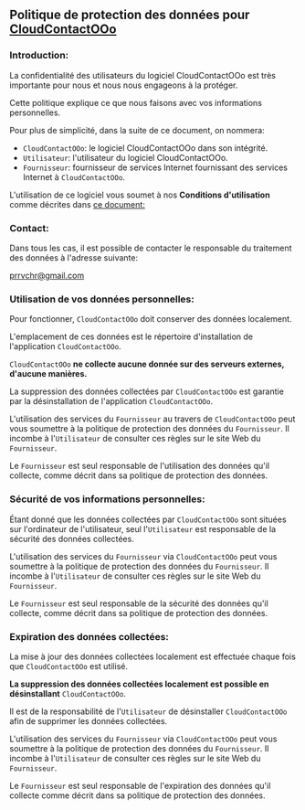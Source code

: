 ## Politique de protection des données pour [CloudContactOOo](https://github.com/prrvchr/CloudContactOOo)

### Introduction:

La confidentialité des utilisateurs du logiciel CloudContactOOo est très importante pour nous et nous nous engageons à la protéger.

Cette politique explique ce que nous faisons avec vos informations personnelles.

Pour plus de simplicité, dans la suite de ce document, on nommera:
- `CloudContactOOo`:  le logiciel CloudContactOOo dans son intégrité.
- `Utilisateur`: l'utilisateur du logiciel CloudContactOOo.
- `Fournisseur`: fournisseur de services Internet fournissant des services Internet à `CloudContactOOo`.

L'utilisation de ce logiciel vous soumet à nos **Conditions d'utilisation** comme décrites dans [ce document:](https://prrvchr.github.io/CloudContactOOo/CloudContactOOo/registration/TermsOfUse_fr)

### Contact:

Dans tous les cas, il est possible de contacter le responsable du traitement des données à l'adresse suivante:

prrvchr@gmail.com


### Utilisation de vos données personnelles:

Pour fonctionner, `CloudContactOOo` doit conserver des données localement.

L'emplacement de ces données est le répertoire d'installation de l'application `CloudContactOOo`.

`CloudContactOOo` **ne collecte aucune donnée sur des serveurs externes, d'aucune manières.**

La suppression des données collectées par `CloudContactOOo` est garantie par la désinstallation de l'application `CloudContactOOo`.

L'utilisation des services du `Fournisseur` au travers de `CloudContactOOo` peut vous soumettre à la politique de protection des données du `Fournisseur`. Il incombe à l'`Utilisateur` de consulter ces règles sur le site Web du `Fournisseur`.

Le `Fournisseur` est seul responsable de l'utilisation des données qu'il collecte, comme décrit dans sa politique de protection des données.


### Sécurité de vos informations personnelles:

Étant donné que les données collectées par `CloudContactOOo` sont situées sur l'ordinateur de l'utilisateur, seul l'`Utilisateur` est responsable de la sécurité des données collectées.

L'utilisation des services du `Fournisseur` via `CloudContactOOo` peut vous soumettre à la politique de protection des données du `Fournisseur`. Il incombe à l'`Utilisateur` de consulter ces règles sur le site Web du `Fournisseur`.

Le `Fournisseur` est seul responsable de la sécurité des données qu'il collecte, comme décrit dans sa politique de protection des données.


### Expiration des données collectées:

La mise à jour des données collectées localement est effectuée chaque fois que `CloudContactOOo` est utilisé.

**La suppression des données collectées localement est possible en désinstallant** `CloudContactOOo`.

Il est de la responsabilité de l'`Utilisateur` de désinstaller `CloudContactOOo` afin de supprimer les données collectées.

L'utilisation des services du `Fournisseur` via `CloudContactOOo` peut vous soumettre à la politique de protection des données du `Fournisseur`. Il incombe à l'`Utilisateur` de consulter ces règles sur le site Web du `Fournisseur`.

Le `Fournisseur` est seul responsable de l'expiration des données qu'il collecte comme décrit dans sa politique de protection des données.
